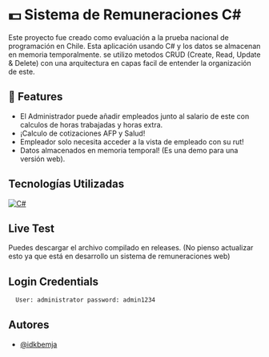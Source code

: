 
# 💵 Sistema de Remuneraciones C#

Este proyecto fue creado como evaluación a la prueba nacional de programación en Chile. Esta aplicación usando C# y los datos se almacenan en memoria temporalmente. se utilizo metodos CRUD (Create, Read, Update & Delete) con una arquitectura en capas facil de entender la organización de este.


## 🚀 Features 

- El Administrador puede añadir empleados junto al salario de este con calculos de horas trabajadas y horas extra.
- ¡Calculo de cotizaciones AFP y Salud!
- Empleador solo necesita acceder a la vista de empleado con su rut!
- Datos almacenados en memoria temporal! (Es una demo para una versión web).


## Tecnologías Utilizadas

[![C#](https://img.shields.io/badge/CSharp--blue.svg)]()



## Live Test

Puedes descargar el archivo compilado en releases. (No pienso actualizar esto ya que está en desarrollo un sistema de remuneraciones web) 

## Login Credentials

```bash
  User: administrator password: admin1234
```

## Autores

- [@idkbemja](https://www.github.com/idkbemja)
